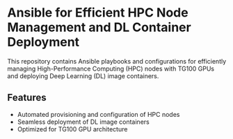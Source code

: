 # Ansible for Efficient HPC Node Management and DL Container Deployment

This repository contains Ansible playbooks and configurations for efficiently managing High-Performance Computing (HPC) nodes with TG100 GPUs and deploying Deep Learning (DL) image containers.

## Features

- Automated provisioning and configuration of HPC nodes
- Seamless deployment of DL image containers
- Optimized for TG100 GPU architecture
